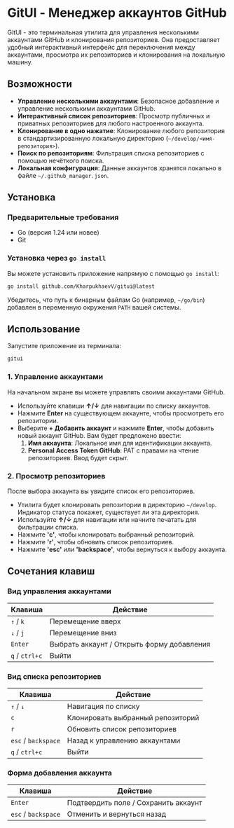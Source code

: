 # GitUI - Менеджер аккаунтов GitHub

GitUI - это терминальная утилита для управления несколькими аккаунтами GitHub и клонирования репозиториев. Она предоставляет удобный интерактивный интерфейс для переключения между аккаунтами, просмотра их репозиториев и клонирования на локальную машину.

## Возможности

-   **Управление несколькими аккаунтами**: Безопасное добавление и управление несколькими аккаунтами GitHub.
-   **Интерактивный список репозиториев**: Просмотр публичных и приватных репозиториев для любого настроенного аккаунта.
-   **Клонирование в одно нажатие**: Клонирование любого репозитория в стандартизированную локальную директорию (`~/develop/<имя-репозитория>`).
-   **Поиск по репозиториям**: Фильтрация списка репозиториев с помощью нечёткого поиска.
-   **Локальная конфигурация**: Данные аккаунтов хранятся локально в файле `~/.github_manager.json`.

## Установка

### Предварительные требования

-   Go (версия 1.24 или новее)
-   Git

### Установка через `go install`

Вы можете установить приложение напрямую с помощью `go install`:

```sh
go install github.com/KharpukhaevV/gitui@latest
```

Убедитесь, что путь к бинарным файлам Go (например, `~/go/bin`) добавлен в переменную окружения `PATH` вашей системы.

## Использование

Запустите приложение из терминала:

```sh
gitui
```

### 1. Управление аккаунтами

На начальном экране вы можете управлять своими аккаунтами GitHub.

-   Используйте клавиши **↑/↓** для навигации по списку аккаунтов.
-   Нажмите **Enter** на существующем аккаунте, чтобы просмотреть его репозитории.
-   Выберите **+ Добавить аккаунт** и нажмите **Enter**, чтобы добавить новый аккаунт GitHub. Вам будет предложено ввести:
    1.  **Имя аккаунта**: Локальное имя для идентификации аккаунта.
    2.  **Personal Access Token GitHub**: PAT с правами на чтение репозиториев. Ввод будет скрыт.

### 2. Просмотр репозиториев

После выбора аккаунта вы увидите список его репозиториев.

-   Утилита будет клонировать репозитории в директорию `~/develop`. Индикатор статуса покажет, существует ли эта директория.
-   Используйте **↑/↓** для навигации или начните печатать для фильтрации списка.
-   Нажмите **'c'**, чтобы клонировать выбранный репозиторий.
-   Нажмите **'r'**, чтобы обновить список репозиториев.
-   Нажмите **'esc'** или **'backspace'**, чтобы вернуться к выбору аккаунта.

## Сочетания клавиш

### Вид управления аккаунтами

| Клавиша           | Действие                       |
| ----------------- | ------------------------------ |
| `↑` / `k`         | Перемещение вверх              |
| `↓` / `j`         | Перемещение вниз               |
| `Enter`           | Выбрать аккаунт / Открыть форму добавления |
| `q` / `ctrl+c`    | Выйти                          |

### Вид списка репозиториев

| Клавиша               | Действие                      |
| --------------------- | ----------------------------- |
| `↑` / `↓`             | Навигация по списку           |
| `c`                   | Клонировать выбранный репозиторий |
| `r`                   | Обновить список репозиториев  |
| `esc` / `backspace`   | Назад к управлению аккаунтами |
| `q` / `ctrl+c`        | Выйти                         |

### Форма добавления аккаунта

| Клавиша               | Действие                      |
| --------------------- | ----------------------------- |
| `Enter`               | Подтвердить поле / Сохранить аккаунт |
| `esc` / `backspace`   | Отменить и вернуться назад    |

